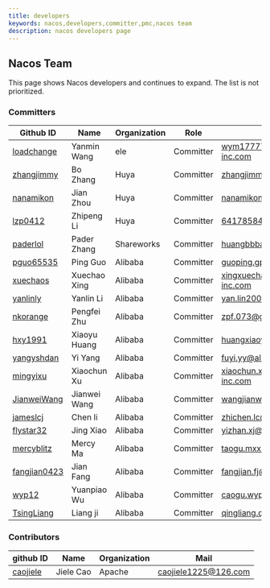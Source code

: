 ```yaml
---
title: developers
keywords: nacos,developers,committer,pmc,nacos team
description: nacos developers page
---
```


## Nacos Team

This page shows Nacos developers and continues to expand. The list is not prioritized.

### Committers

| Github ID                                       | Name         | Organization | Role      | Mail                                                         |
| ----------------------------------------------- | -----------  | ----------   | --------- | ------------------------------------------------------------ |
| [loadchange](https://github.com/loadchange)     | Yanmin Wang  | ele          | Committer | wym177771@alibaba-inc.com                                    |
| [zhangjimmy](https://github.com/zhangjimmy)     | Bo Zhang     | Huya         | Committer | zhangjimmy@foxmail.com                                       |
| [nanamikon](https://github.com/nanamikon)       | Jian Zhou    | Huya         | Committer | nanamikon@gmail.com                                          |
| [lzp0412](https://github.com/lzp0412)           | Zhipeng Li   | Huya         | Committer | 641785844@qq.com                                             |
| [paderlol](https://github.com/paderlol)         | Pader Zhang  | Shareworks   | Committer | huangbbbaihao@gmail.com                                     |
| [pguo65535](https://github.com/pguo65535)       | Ping Guo     | Alibaba      | Committer | guoping.gp@alibaba-inc.com                                   |
| [xuechaos](https://github.com/xuechaos)         | Xuechao Xing | Alibaba      | Committer | xingxuechao@alibaba-inc.com                                  |
| [yanlinly](https://github.com/yanlinly)         | Yanlin Li    | Alibaba      | Committer | yan.lin2009@163.com                                    |
| [nkorange](https://github.com/nkorange)         | Pengfei Zhu  | Alibaba      | Committer | zpf.073@gmail.com                                    |
| [hxy1991](https://github.com/hxy1991)           | Xiaoyu Huang | Alibaba      | Committer | huangxiaoyu1018@gmail.com                                    |
| [yangyshdan](https://github.com/yangyshdan)     | Yi Yang      | Alibaba      | Committer | fuyi.yy@alibaba-inc.com                                      |
| [mingyixu](https://github.com/mingyixu)         | Xiaochun Xu  | Alibaba      | Committer | xiaochun.xxc@alibaba-inc.com                                 |
| [JianweiWang](https://github.com/JianweiWang)   | Jianwei Wang | Alibaba      | Committer | wangjianwei.nwpu@gmail.com                                  |
| [jameslcj](https://github.com/jameslcj)         | Chen li      | Alibaba      | Committer | zhichen.lc@alibaba-inc.com                                   |
| [flystar32](https://github.com/flystar32)       | Jing Xiao    | Alibaba      | Committer | yizhan.xj@alibaba-inc.com                                    |
| [mercyblitz](https://github.com/mercyblitz)     | Mercy Ma     | Alibaba      | Committer | taogu.mxx@alibaba-inc.com                                    |
| [fangjian0423](https://github.com/fangjian0423) | Jian Fang    | Alibaba      | Committer | fangjian.fj@alibaba-inc.com                                  |
| [wyp12](https://github.com/wyp12)               | Yuanpiao Wu  | Alibaba      | Committer | caogu.wyp@antfin.com                                         |
| [TsingLiang](https://github.com/TsingLiang)     | Liang ji     | Alibaba      | Committer | qingliang.ql@alibaba-inc.com                                 |

### Contributors

| github ID                                        | Name       | Organization | Mail                               |
| -------------------------------------------------|------------| -------------| ---------------------------------- |
| [caojiele](https://github.com/caojiele)          | Jiele Cao  | Apache       | caojiele1225@126.com               | 
